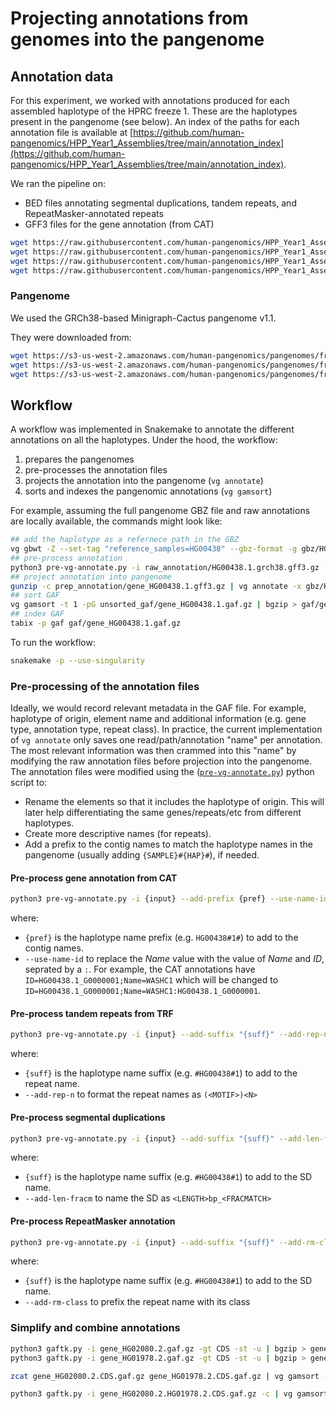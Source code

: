 # Projecting annotations from genomes into the pangenome

## Annotation data

For this experiment, we worked with annotations produced for each assembled haplotype of the HPRC freeze 1.
These are the haplotypes present in the pangenome (see below).
An index of the paths for each annotation file is available at [https://github.com/human-pangenomics/HPP_Year1_Assemblies/tree/main/annotation_index](https://github.com/human-pangenomics/HPP_Year1_Assemblies/tree/main/annotation_index).

We ran the pipeline on:

- BED files annotating segmental duplications, tandem repeats, and RepeatMasker-annotated repeats
- GFF3 files for the gene annotation (from CAT)

```sh
wget https://raw.githubusercontent.com/human-pangenomics/HPP_Year1_Assemblies/main/annotation_index/Year1_assemblies_v2_genbank_Seg_Dups.index
wget https://raw.githubusercontent.com/human-pangenomics/HPP_Year1_Assemblies/main/annotation_index/Year1_assemblies_v2_genbank_TRF.index
wget https://raw.githubusercontent.com/human-pangenomics/HPP_Year1_Assemblies/main/annotation_index/Year1_assemblies_v2_genbank_Repeat_Masker.index
wget https://raw.githubusercontent.com/human-pangenomics/HPP_Year1_Assemblies/main/annotation_index/Year1_assemblies_v2_genbank_CAT_genes.index
```

### Pangenome

We used the GRCh38-based Minigraph-Cactus pangenome v1.1.

They were downloaded from:

```sh
wget https://s3-us-west-2.amazonaws.com/human-pangenomics/pangenomes/freeze/freeze1/minigraph-cactus/hprc-v1.1-mc-grch38/hprc-v1.1-mc-grch38.gbz
wget https://s3-us-west-2.amazonaws.com/human-pangenomics/pangenomes/freeze/freeze1/minigraph-cactus/hprc-v1.1-mc-grch38/hprc-v1.1-mc-grch38.dist
wget https://s3-us-west-2.amazonaws.com/human-pangenomics/pangenomes/freeze/freeze1/minigraph-cactus/hprc-v1.1-mc-grch38/hprc-v1.1-mc-grch38.min
```

## Workflow

A workflow was implemented in Snakemake to annotate the different annotations on all the haplotypes. 
Under the hood, the workflow:

1. prepares the pangenomes
2. pre-processes the annotation files
3. projects the annotation into the pangenome (`vg annotate`)
4. sorts and indexes the pangenomic annotations (`vg gamsort`)

For example, assuming the full pangenome GBZ file and raw annotations are locally available, the commands might look like:

```sh 
## add the haplotype as a refernece path in the GBZ
vg gbwt -Z --set-tag "reference_samples=HG00438" --gbz-format -g gbz/HG00438.hprc-v1.1-mc-grch38.gbz hprc-v1.1-mc-grch38.gbz
## pre-process annotation
python3 pre-vg-annotate.py -i raw_annotation/HG00438.1.grch38.gff3.gz --add-prefix HG00438#1# --use-name-id | gzip > prep_annotation/gene_HG00438.1.gff3.gz
## project annotation into pangenome
gunzip -c prep_annotation/gene_HG00438.1.gff3.gz | vg annotate -x gbz/HG00438.hprc-v1.1-mc-grch38.gbz -f - | vg convert -G - gbz/HG00438.hprc-v1.1-mc-grch38.gbz | gzip > unsorted_gaf/gene_HG00438.1.gaf.gz
## sort GAF
vg gamsort -t 1 -pG unsorted_gaf/gene_HG00438.1.gaf.gz | bgzip > gaf/gene_HG00438.1.gaf.gz
## index GAF
tabix -p gaf gaf/gene_HG00438.1.gaf.gz
```

To run the workflow:

```sh
snakemake -p --use-singularity
```

### Pre-processing of the annotation files

Ideally, we would record relevant metadata in the GAF file. 
For example, haplotype of origin, element name and additional information (e.g. gene type, annotation type, repeat class).
In practice, the current implementation of `vg annotate` only saves one read/path/annotation "name" per annotation. 
The most relevant information was then crammed into this "name" by modifying the raw annotation files before projection into the pangenome.
The annotation files were modified using the ([`pre-vg-annotate.py`](pre-vg-annotate.py)) python script to:

- Rename the elements so that it includes the haplotype of origin. This will later help differentiating the same genes/repeats/etc from different haplotypes.
- Create more descriptive names (for repeats).
- Add a prefix to the contig names to match the haplotype names in the pangenome (usually adding `{SAMPLE}#{HAP}#`), if needed.

#### Pre-process gene annotation from CAT

```sh
python3 pre-vg-annotate.py -i {input} --add-prefix {pref} --use-name-id | gzip > {output}
```

where:

- `{pref}` is the haplotype name prefix (e.g. `HG00438#1#`) to add to the contig names.
- `--use-name-id` to replace the *Name* value with the value of *Name* and *ID*, seprated by a `:`. For example, the CAT annotations have `ID=HG00438.1_G0000001;Name=WASHC1` which will be changed to `ID=HG00438.1_G0000001;Name=WASHC1:HG00438.1_G0000001`. 

#### Pre-process tandem repeats from TRF

```sh
python3 pre-vg-annotate.py -i {input} --add-suffix "{suff}" --add-rep-n | gzip > {output}
```

where: 

- `{suff}` is the haplotype name suffix (e.g. `#HG00438#1`) to add to the repeat name.
- `--add-rep-n` to format the repeat names as `(<MOTIF>)<N>`

#### Pre-process segmental duplications

```sh
python3 pre-vg-annotate.py -i {input} --add-suffix "{suff}" --add-len-fracm | gzip > {output}
```

where: 

- `{suff}` is the haplotype name suffix (e.g. `#HG00438#1`) to add to the SD name.
- `--add-len-fracm` to name the SD as `<LENGTH>bp_<FRACMATCH>`

#### Pre-process RepeatMasker annotation

```sh
python3 pre-vg-annotate.py -i {input} --add-suffix "{suff}" --add-rm-class | gzip > {output}
```

where: 

- `{suff}` is the haplotype name suffix (e.g. `#HG00438#1`) to add to the SD name.
- `--add-rm-class` to prefix the repeat name with its class

### Simplify and combine annotations

```sh
python3 gaftk.py -i gene_HG02080.2.gaf.gz -gt CDS -st -u | bgzip > gene_HG02080.2.CDS.gaf.gz
python3 gaftk.py -i gene_HG01978.2.gaf.gz -gt CDS -st -u | bgzip > gene_HG01978.2.CDS.gaf.gz

zcat gene_HG02080.2.CDS.gaf.gz gene_HG01978.2.CDS.gaf.gz | vg gamsort -G - | bgzip > gene_HG02080.2.HG01978.2.CDS.gaf.gz

python3 gaftk.py -i gene_HG02080.2.HG01978.2.CDS.gaf.gz -c | vg gamsort -G - | bgzip > gene_HG02080.2.HG01978.2.CDS.c.gaf.gz

```
